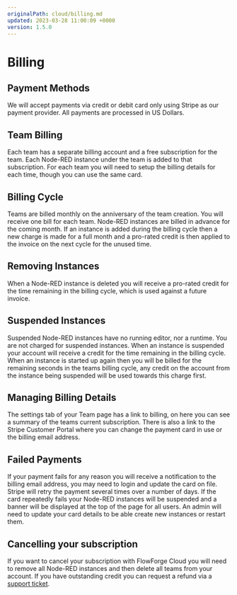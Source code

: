 ```yaml
---
originalPath: cloud/billing.md
updated: 2023-03-28 11:00:09 +0000
version: 1.5.0
---
```

# Billing

## Payment Methods 

We will accept payments via credit or debit card only using Stripe as our payment
provider. All payments are processed in US Dollars.

## Team Billing

Each team has a separate billing account and a free subscription for the team. Each Node-RED instance under the team is added to that subscription.
For each team you will need to setup the billing details for each time, though you can use the same card.

## Billing Cycle

Teams are billed monthly on the anniversary of the team creation. You will receive one bill for each team. Node-RED instances are billed in advance for the coming month. If an instance is added during the billing cycle then a new charge is made for a full month and a pro-rated credit is then applied to the invoice on the next cycle for the unused time.

## Removing Instances

When a Node-RED instance is deleted you will receive a pro-rated credit for the time remaining in the billing cycle, which is used against a future invoice.

## Suspended Instances

Suspended Node-RED instances have no running editor, nor a runtime. You are not charged for suspended instances.
When an instance is suspended your account will receive a credit for the time remaining in the billing cycle.
When an instance is started up again then you will be billed for the remaining seconds in the teams billing cycle, any credit on the account from the instance being suspended will be used towards this charge first.

## Managing Billing Details

The settings tab of your Team page has a link to billing, on here you can see a summary of the teams current subscription.
There is also a link to the Stripe Customer Portal where you can change the payment card in use or the billing email address.

## Failed Payments

If your payment fails for any reason you will receive a notification to the billing email address, you may need to login and update the card on file. 
Stripe will retry the payment several times over a number of days. If the card repeatedly fails your Node-RED instances will be suspended and a banner will be displayed at the top of the page for all users. An admin will need to update your card details to be able create new instances or restart them.

## Cancelling your subscription

If you want to cancel your subscription with FlowForge Cloud you will need to remove all Node-RED instances and then delete all teams from your account. If you have outstanding credit you can request a refund via a [support ticket](https://flowforge.com/contact-us/).
